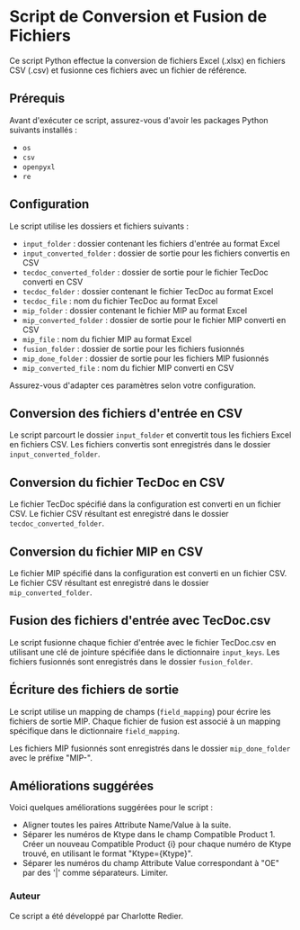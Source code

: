 # Script de Conversion et Fusion de Fichiers

Ce script Python effectue la conversion de fichiers Excel (.xlsx) en fichiers CSV (.csv) et fusionne ces fichiers avec un fichier de référence.

## Prérequis

Avant d'exécuter ce script, assurez-vous d'avoir les packages Python suivants installés :

- `os`
- `csv`
- `openpyxl`
- `re`

## Configuration

Le script utilise les dossiers et fichiers suivants :

- `input_folder` : dossier contenant les fichiers d'entrée au format Excel
- `input_converted_folder` : dossier de sortie pour les fichiers convertis en CSV
- `tecdoc_converted_folder` : dossier de sortie pour le fichier TecDoc converti en CSV
- `tecdoc_folder` : dossier contenant le fichier TecDoc au format Excel
- `tecdoc_file` : nom du fichier TecDoc au format Excel
- `mip_folder` : dossier contenant le fichier MIP au format Excel
- `mip_converted_folder` : dossier de sortie pour le fichier MIP converti en CSV
- `mip_file` : nom du fichier MIP au format Excel
- `fusion_folder` : dossier de sortie pour les fichiers fusionnés
- `mip_done_folder` : dossier de sortie pour les fichiers MIP fusionnés
- `mip_converted_file` : nom du fichier MIP converti en CSV

Assurez-vous d'adapter ces paramètres selon votre configuration.

## Conversion des fichiers d'entrée en CSV

Le script parcourt le dossier `input_folder` et convertit tous les fichiers Excel en fichiers CSV. Les fichiers convertis sont enregistrés dans le dossier `input_converted_folder`.

## Conversion du fichier TecDoc en CSV

Le fichier TecDoc spécifié dans la configuration est converti en un fichier CSV. Le fichier CSV résultant est enregistré dans le dossier `tecdoc_converted_folder`.

## Conversion du fichier MIP en CSV

Le fichier MIP spécifié dans la configuration est converti en un fichier CSV. Le fichier CSV résultant est enregistré dans le dossier `mip_converted_folder`.

## Fusion des fichiers d'entrée avec TecDoc.csv

Le script fusionne chaque fichier d'entrée avec le fichier TecDoc.csv en utilisant une clé de jointure spécifiée dans le dictionnaire `input_keys`. Les fichiers fusionnés sont enregistrés dans le dossier `fusion_folder`.

## Écriture des fichiers de sortie

Le script utilise un mapping de champs (`field_mapping`) pour écrire les fichiers de sortie MIP. Chaque fichier de fusion est associé à un mapping spécifique dans le dictionnaire `field_mapping`.

Les fichiers MIP fusionnés sont enregistrés dans le dossier `mip_done_folder` avec le préfixe "MIP-".

## Améliorations suggérées

Voici quelques améliorations suggérées pour le script :

- Aligner toutes les paires Attribute Name/Value à la suite.
- Séparer les numéros de Ktype dans le champ Compatible Product 1. Créer un nouveau Compatible Product {i} pour chaque numéro de Ktype trouvé, en utilisant le format "Ktype={Ktype}".
- Séparer les numéros du champ Attribute Value correspondant à "OE" par des '|' comme séparateurs. Limiter.


### Auteur

Ce script a été développé par Charlotte Redier.